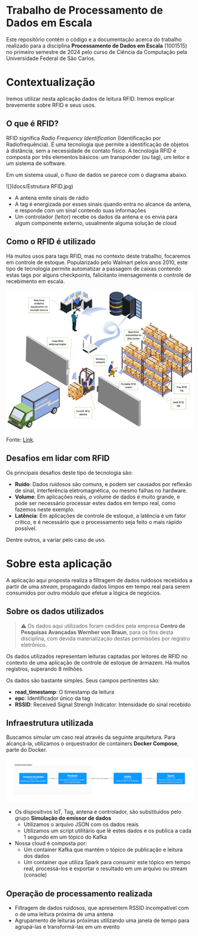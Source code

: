 # Trabalho de Processamento de Dados em Escala

Este repositório contém o código e a documentação acerca do trabalho realizado para a disciplina **Processamento de Dados em Escala** (1001515) no primeiro semestre de 2024 pelo curso de Ciência da Computação pela Universidade Federal de São Carlos.

# Contextualização

Iremos utilizar nesta aplicação dados de leitura RFID. Iremos explicar brevemente sobre RFID e seus usos.

## O que é RFID?

RFID significa *Radio Frequency Identification* (Identificação por Radiofrequência). É uma tecnologia que permite a identificação de objetos à distância, sem a necessidade de contato físico. A tecnologia RFID é composta por três elementos básicos: um transponder (ou tag), um leitor e um sistema de software.

Em um sistema usual, o fluxo de dados se parece com o diagrama abaixo.

![](docs/Estrutura RFID.jpg)

- A antena emite sinais de rádio
- A tag é energizada por esses sinais quando entra no alcance da antena, e responde com um sinal contendo suas informações
- Um controlador (leitor) recebe os dados da antena e os envia para algum componente externo, usualmente alguma solução de cloud

## Como o RFID é utilizado

Há muitos usos para tags RFID, mas no contexto deste trabalho, focaremos em controle de estoque. Popularizado pelo Walmart pelos anos 2010, este tipo de tecnologia permite automatizar a passagem de caixas contendo estas tags por alguns checkpoints, falicitanto imensagemente o controle de recebimento em escala.

![](docs/The-concept-of-RFID-based-warehouse-management-system.png)

Fonte: [Link](https://www.researchgate.net/figure/The-concept-of-RFID-based-warehouse-management-system_fig5_365304684).

## Desafios em lidar com RFID

Os principais desafios deste tipo de tecnologia são:
- **Ruído**: Dados ruidosos são comuns, e podem ser causados por reflexão de sinal, interferência eletromagnética, ou mesmo falhas no hardware.
- **Volume**: Em aplicações reais, o volume de dados é muito grande, e pode ser necessário processar estes dados em tempo real, como fazemos neste exemplo.
- **Latência**: Em aplicações de controle de estoque, a latência é um fator crítico, e é necessário que o processamento seja feito o mais rápido possível.

Dentre outros, a variar pelo caso de uso.

# Sobre esta aplicação

A aplicação aqui proposta realiza a filtragem de dados ruidosos recebidos a partir de uma *stream*, propagando dados limpos em tempo real para serem consumidos por outro módulo que efetue a lógica de negócios.

## Sobre os dados utilizados

> ⚠️ Os dados aqui utilizados foram cedidos pela empresa **Centro de Pesquisas Avançadas Wernher von Braun**, para os fins desta disciplina, com devida materialização destas permissões por registro eletrônico.

Os dados utilizados representam leituras captadas por leitores de RFID no contexto de uma aplicação de controle de estoque de ármazem. Há muitos registros, superando 8 milhões.

Os dados são bastante simples. Seus campos pertinentes são:
- **read_timestamp**: O timestamp da leitura
- **epc**: Identificador único da tag
- **RSSID**: Received Signal Strengh Indicator. Intensidade do sinal recebido

## Infraestrutura utilizada

Buscamos simular um caso real através da seguinte arquitetura. Para alcançá-la, utilizamos o orquestrador de containers **Docker Compose**, parte do Docker.

![](docs/c4.png)

- Os dispositivos IoT, Tag, antena e controlador, são substituídos pelo grupo **Simulação do emissor de dados**
  - Utilizamos o arquivo JSON com os dados reais
  - Utilizamos um script utilitário que lê estes dados e os publica a cada 1 segundo em um tópico do Kafka
- Nossa cloud é composta por:
  - Um container Kafka que mantém o tópico de publicação e leitura dos dados
  - Um container que utiliza Spark para consumir este tópico em tempo real, processá-los e exportar o resultado em um arquivo ou stream (console)

## Operação de processamento realizada

- Filtragem de dados ruidosos, que apresentem RSSID incompatível com o de uma leitura próxima de uma antena
- Agrupamento de leituras próximas utilizando uma janela de tempo para agrupá-las e transformá-las em um evento
